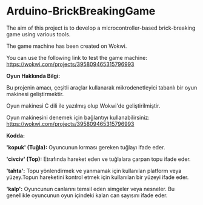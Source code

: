 # Arduino-BrickBreakingGame
The aim of this project is to develop a microcontroller-based brick-breaking game using various tools.

The game machine has been created on Wokwi. 

You can use the following link to test the game machine: https://wokwi.com/projects/395809465315796993 

**Oyun Hakkında Bilgi:**

Bu projenin amacı, çeşitli araçlar kullanarak mikrodenetleyici tabanlı bir oyun makinesi  geliştirmektir.

Oyun makinesi C dili ile yazılmış olup Wokwi'de geliştirilmiştir. 

Oyun makinesini denemek için bağlantıyı kullanabilirsiniz: https://wokwi.com/projects/395809465315796993

**Kodda:**

**'kopuk' (Tuğla):** Oyuncunun kırması gereken tuğlayı ifade eder.

**'civciv' (Top):** Etrafında hareket eden ve tuğlalara çarpan topu ifade eder.

**'tahta':** Topu yönlendirmek ve yanmamak için kullanılan platform veya yüzey.Topun hareketini kontrol etmek için kullanılan bir yüzeyi ifade eder.

**'kalp':** Oyuncunun canlarını temsil eden simgeler veya nesneler. Bu genellikle oyuncunun oyun içindeki kalan can sayısını ifade eder.

